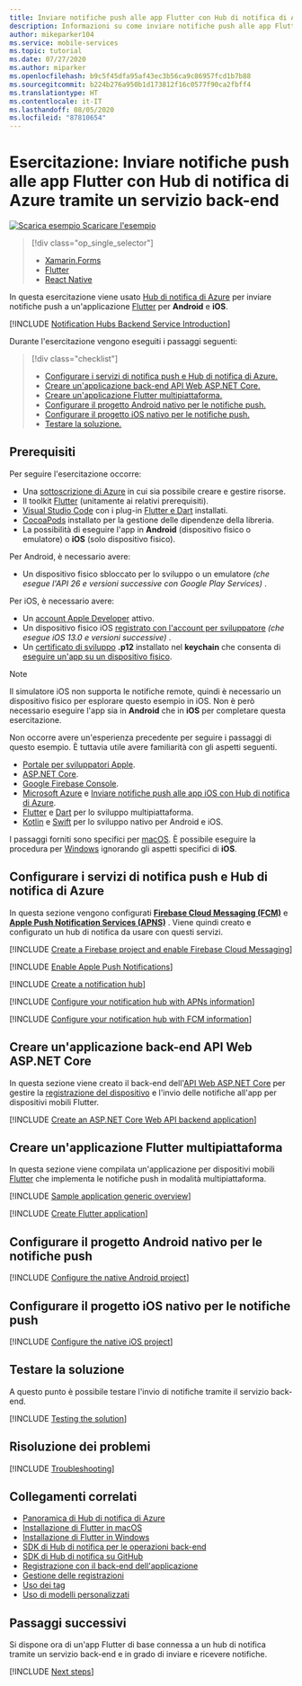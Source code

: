 ```yaml
---
title: Inviare notifiche push alle app Flutter con Hub di notifica di Azure tramite un servizio back-end | Microsoft Docs
description: Informazioni su come inviare notifiche push alle app Flutter che usano Hub di notifica di Azure tramite un servizio back-end.
author: mikeparker104
ms.service: mobile-services
ms.topic: tutorial
ms.date: 07/27/2020
ms.author: miparker
ms.openlocfilehash: b9c5f45dfa95af43ec3b56ca9c86957fcd1b7b88
ms.sourcegitcommit: b224b276a950b1d173812f16c0577f90ca2fbff4
ms.translationtype: HT
ms.contentlocale: it-IT
ms.lasthandoff: 08/05/2020
ms.locfileid: "87810654"
---
```

# <a name="tutorial-send-push-notifications-to-flutter-apps-using-azure-notification-hubs-via-a-backend-service"></a>Esercitazione: Inviare notifiche push alle app Flutter con Hub di notifica di Azure tramite un servizio back-end  

[![Scarica esempio](media/download.png) Scaricare l'esempio](https://github.com/xamcat/mobcat-samples/tree/master/notification_hub_backend_service)  

> [!div class="op_single_selector"]
>
> * [Xamarin.Forms](notification-hubs-backend-service-xamarin-forms.md)
> * [Flutter](notification-hubs-backend-service-flutter.md)
> * [React Native](notification-hubs-backend-service-react-native.md)

In questa esercitazione viene usato [Hub di notifica di Azure](https://docs.microsoft.com/azure/notification-hubs/notification-hubs-push-notification-overview) per inviare notifiche push a un'applicazione [Flutter](https://flutter.dev) per **Android** e **iOS**.  

[!INCLUDE [Notification Hubs Backend Service Introduction](includes/notification-hubs-backend-service-introduction.md)]

Durante l'esercitazione vengono eseguiti i passaggi seguenti:

> [!div class="checklist"]
>
> * [Configurare i servizi di notifica push e Hub di notifica di Azure.](#set-up-push-notification-services-and-azure-notification-hub)
> * [Creare un'applicazione back-end API Web ASP.NET Core.](#create-an-aspnet-core-web-api-backend-application)
> * [Creare un'applicazione Flutter multipiattaforma.](#create-a-cross-platform-flutter-application)
> * [Configurare il progetto Android nativo per le notifiche push.](#configure-the-native-android-project-for-push-notifications)
> * [Configurare il progetto iOS nativo per le notifiche push.](#configure-the-native-ios-project-for-push-notifications)
> * [Testare la soluzione.](#test-the-solution)

## <a name="prerequisites"></a>Prerequisiti

Per seguire l'esercitazione occorre:

* Una [sottoscrizione di Azure](https://portal.azure.com) in cui sia possibile creare e gestire risorse.
* Il toolkit [Flutter](https://flutter.dev/docs/get-started/install) (unitamente ai relativi prerequisiti).
* [Visual Studio Code](https://code.visualstudio.com) con i plug-in [Flutter e Dart](https://flutter.dev/docs/get-started/editor?tab=vscode) installati.
* [CocoaPods](https://guides.cocoapods.org/using/getting-started.html#installation) installato per la gestione delle dipendenze della libreria.
* La possibilità di eseguire l'app in **Android** (dispositivo fisico o emulatore) o **iOS** (solo dispositivo fisico).

Per Android, è necessario avere:

* Un dispositivo fisico sbloccato per lo sviluppo o un emulatore *(che esegue l'API 26 e versioni successive con Google Play Services)* .

Per iOS, è necessario avere:

* Un [account Apple Developer](https://developer.apple.com) attivo.
* Un dispositivo fisico iOS [registrato con l'account per sviluppatore](https://help.apple.com/developer-account/#/dev40df0d9fa) *(che esegue iOS 13.0 e versioni successive)* .
* Un [certificato di sviluppo](https://help.apple.com/developer-account/#/dev04fd06d56) **.p12** installato nel **keychain** che consenta di [eseguire un'app su un dispositivo fisico](https://help.apple.com/xcode/mac/current/#/dev5a825a1ca).

> [!NOTE]
> Il simulatore iOS non supporta le notifiche remote, quindi è necessario un dispositivo fisico per esplorare questo esempio in iOS. Non è però necessario eseguire l'app sia in **Android** che in **iOS** per completare questa esercitazione.

Non occorre avere un'esperienza precedente per seguire i passaggi di questo esempio. È tuttavia utile avere familiarità con gli aspetti seguenti.

* [Portale per sviluppatori Apple](https://developer.apple.com).
* [ASP.NET Core](https://docs.microsoft.com/aspnet/core/introduction-to-aspnet-core?view=aspnetcore-3.1).
* [Google Firebase Console](https://console.firebase.google.com/u/0/).
* [Microsoft Azure](https://portal.azure.com) e [Inviare notifiche push alle app iOS con Hub di notifica di Azure](https://docs.microsoft.com/azure/notification-hubs/ios-sdk-get-started).
* [Flutter](https://flutter.dev) e [Dart](https://dart.dev) per lo sviluppo multipiattaforma.
* [Kotlin](https://kotlinlang.org) e [Swift](https://developer.apple.com/swift) per lo sviluppo nativo per Android e iOS.

I passaggi forniti sono specifici per [macOS](https://developer.apple.com/macos). È possibile eseguire la procedura per [Windows](https://www.microsoft.com/windows) ignorando gli aspetti specifici di **iOS**.

## <a name="set-up-push-notification-services-and-azure-notification-hub"></a>Configurare i servizi di notifica push e Hub di notifica di Azure

In questa sezione vengono configurati **[Firebase Cloud Messaging (FCM)](https://firebase.google.com/docs/cloud-messaging)** e **[Apple Push Notification Services (APNS)](https://developer.apple.com/library/archive/documentation/NetworkingInternet/Conceptual/RemoteNotificationsPG/APNSOverview.html)** . Viene quindi creato e configurato un hub di notifica da usare con questi servizi.

[!INCLUDE [Create a Firebase project and enable Firebase Cloud Messaging](includes/notification-hubs-common-enable-firebase-cloud-messaging.md)]

[!INCLUDE [Enable Apple Push Notifications](includes/notification-hubs-common-enable-apple-push-notifications.md)]

[!INCLUDE [Create a notification hub](includes/notification-hubs-common-create-notification-hub.md)]

[!INCLUDE [Configure your notification hub with APNs information](includes/notification-hubs-common-configure-with-apns-information.md)]

[!INCLUDE [Configure your notification hub with FCM information](includes/notification-hubs-common-configure-with-fcm-information.md)]

## <a name="create-an-aspnet-core-web-api-backend-application"></a>Creare un'applicazione back-end API Web ASP.NET Core

In questa sezione viene creato il back-end dell'[API Web ASP.NET Core](https://dotnet.microsoft.com/apps/aspnet/apis) per gestire la [registrazione del dispositivo](https://docs.microsoft.com/azure/notification-hubs/notification-hubs-push-notification-registration-management#what-is-device-registration) e l'invio delle notifiche all'app per dispositivi mobili Flutter.

[!INCLUDE [Create an ASP.NET Core Web API backend application](includes/notification-hubs-backend-service-web-api.md)]

## <a name="create-a-cross-platform-flutter-application"></a>Creare un'applicazione Flutter multipiattaforma

In questa sezione viene compilata un'applicazione per dispositivi mobili [Flutter](https://flutter.dev) che implementa le notifiche push in modalità multipiattaforma.

[!INCLUDE [Sample application generic overview](includes/notification-hubs-backend-service-sample-app-overview.md)]

[!INCLUDE [Create Flutter application](includes/notification-hubs-backend-service-sample-app-flutter.md)]

## <a name="configure-the-native-android-project-for-push-notifications"></a>Configurare il progetto Android nativo per le notifiche push

[!INCLUDE [Configure the native Android project](includes/notification-hubs-backend-service-configure-flutter-android.md)]

## <a name="configure-the-native-ios-project-for-push-notifications"></a>Configurare il progetto iOS nativo per le notifiche push

[!INCLUDE [Configure the native iOS project](includes/notification-hubs-backend-service-configure-flutter-ios.md)]

## <a name="test-the-solution"></a>Testare la soluzione

A questo punto è possibile testare l'invio di notifiche tramite il servizio back-end.

[!INCLUDE [Testing the solution](includes/notification-hubs-backend-service-testing.md)]

## <a name="troubleshooting"></a>Risoluzione dei problemi

[!INCLUDE [Troubleshooting](includes/notification-hubs-backend-service-troubleshooting.md)]

## <a name="related-links"></a>Collegamenti correlati

* [Panoramica di Hub di notifica di Azure](https://docs.microsoft.com/azure/notification-hubs/notification-hubs-push-notification-overview)
* [Installazione di Flutter in macOS](https://flutter.dev/docs/get-started/install/macos)
* [Installazione di Flutter in Windows](https://flutter.dev/docs/get-started/install/windows)
* [SDK di Hub di notifica per le operazioni back-end](https://www.nuget.org/packages/Microsoft.Azure.NotificationHubs/)
* [SDK di Hub di notifica su GitHub](https://github.com/Azure/azure-notificationhubs)
* [Registrazione con il back-end dell'applicazione](https://docs.microsoft.com/azure/notification-hubs/notification-hubs-ios-aspnet-register-user-from-backend-to-push-notification)
* [Gestione delle registrazioni](https://docs.microsoft.com/azure/notification-hubs/notification-hubs-push-notification-registration-management)
* [Uso dei tag](https://docs.microsoft.com/azure/notification-hubs/notification-hubs-tags-segment-push-message)
* [Uso di modelli personalizzati](https://docs.microsoft.com/azure/notification-hubs/notification-hubs-templates-cross-platform-push-messages)

## <a name="next-steps"></a>Passaggi successivi

Si dispone ora di un'app Flutter di base connessa a un hub di notifica tramite un servizio back-end e in grado di inviare e ricevere notifiche.

[!INCLUDE [Next steps](includes/notification-hubs-backend-service-next-steps.md)]
